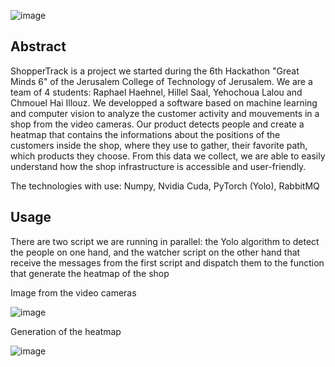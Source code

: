 ![image](https://user-images.githubusercontent.com/69756617/215852417-8d4304ed-195f-4b70-a93d-47a83a74b9d7.png)

## Abstract

ShopperTrack is a project we started during the 6th Hackathon "Great Minds 6" of the Jerusalem College of Technology of Jerusalem.
We are a team of 4 students: Raphael Haehnel, Hillel Saal, Yehochoua Lalou and Chmouel Hai Illouz.
We developped a software based on machine learning and computer vision to analyze the customer activity and mouvements in a shop from the video cameras. Our product detects people and create a heatmap that contains the informations about the positions of the customers inside the shop, where they use to gather, their favorite path, which products they choose. From this data we collect, we are able to easily understand how the shop infrastructure is accessible and user-friendly.

The technologies with use: Numpy, Nvidia Cuda, PyTorch (Yolo), RabbitMQ


## Usage

There are two script we are running in parallel: the Yolo algorithm to detect the people on one hand, and the watcher script on the other hand that receive the messages from the first script and dispatch them to the function that generate the heatmap of the shop

Image from the video cameras

![image](https://user-images.githubusercontent.com/69756617/215865908-15b7c41c-42ac-4856-8730-7b040d469622.png)

Generation of the heatmap

![image](https://user-images.githubusercontent.com/69756617/215865951-ac57280f-2883-4a18-be78-57edeaece24c.png)






